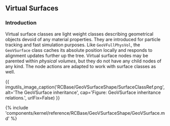 
## Virtual Surfaces

### Introduction

Virtual surface classes are light weight classes describing geometrical objects devoid of any material properties. They are introduced for particle tracking and fast simulation purposes. Like `GeoVFullPhysVol`, the `GeoVSurface` class caches its absolute position locally and responds to alignment updates further up the tree. Virtual surface nodes may be parented within *physical volumes*, but they do not have any child nodes of any kind. The node actions are adapted to work with surface classes as well.

{{ imgutils_image_caption('RCBase/GeoVSurfaceShape/SurfaceClassRef.png', 
   alt='The GeoVSurface inheritance', 
   cap='Figure: GeoVSurface inheritance relations.',
   urlFix=False) 
}}

{% include 'components/kernel/reference/RCBase/GeoVSurfaceShape/GeoVSurface.md' %}
